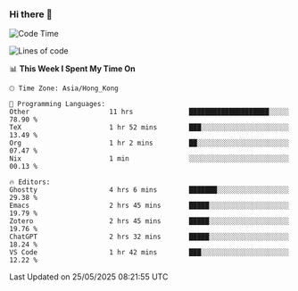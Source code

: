 ### Hi there 👋

<!--
**nicehiro/nicehiro** is a ✨ _special_ ✨ repository because its `README.md` (this file) appears on your GitHub profile.

Here are some ideas to get you started:

- 🔭 I’m currently working on ...
- 🌱 I’m currently learning ...
- 👯 I’m looking to collaborate on ...
- 🤔 I’m looking for help with ...
- 💬 Ask me about ...
- 📫 How to reach me: ...
- 😄 Pronouns: ...
- ⚡ Fun fact: ...
-->

<!--START_SECTION:waka-->
![Code Time](http://img.shields.io/badge/Code%20Time-685%20hrs%205%20mins-blue)

![Lines of code](https://img.shields.io/badge/From%20Hello%20World%20I%27ve%20Written-1.7%20million%20lines%20of%20code-blue)

📊 **This Week I Spent My Time On** 

```text
🕑︎ Time Zone: Asia/Hong_Kong

💬 Programming Languages: 
Other                    11 hrs              ████████████████████░░░░░   78.90 % 
TeX                      1 hr 52 mins        ███░░░░░░░░░░░░░░░░░░░░░░   13.49 % 
Org                      1 hr 2 mins         ██░░░░░░░░░░░░░░░░░░░░░░░   07.47 % 
Nix                      1 min               ░░░░░░░░░░░░░░░░░░░░░░░░░   00.13 % 

🔥 Editors: 
Ghostty                  4 hrs 6 mins        ███████░░░░░░░░░░░░░░░░░░   29.38 % 
Emacs                    2 hrs 45 mins       █████░░░░░░░░░░░░░░░░░░░░   19.79 % 
Zotero                   2 hrs 45 mins       █████░░░░░░░░░░░░░░░░░░░░   19.76 % 
ChatGPT                  2 hrs 32 mins       █████░░░░░░░░░░░░░░░░░░░░   18.24 % 
VS Code                  1 hr 42 mins        ███░░░░░░░░░░░░░░░░░░░░░░   12.22 % 
```


 Last Updated on 25/05/2025 08:21:55 UTC
<!--END_SECTION:waka-->
